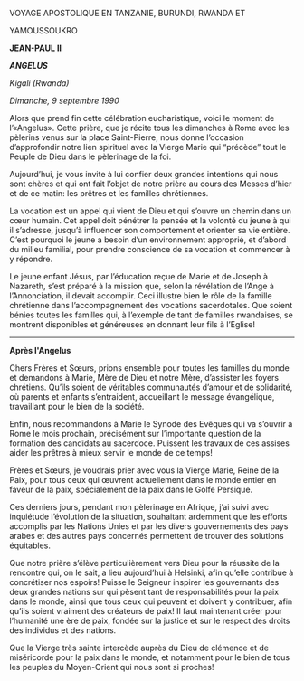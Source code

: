 VOYAGE APOSTOLIQUE EN TANZANIE, BURUNDI, RWANDA ET

YAMOUSSOUKRO

**JEAN-PAUL II**

***ANGELUS***

*Kigali* *(Rwanda)*

*Dimanche, 9 septembre 1990*

Alors que prend fin cette célébration eucharistique, voici le moment de l’«Angelus». Cette prière, que je récite tous les dimanches à Rome avec les pèlerins venus sur la place Saint-Pierre, nous donne l’occasion d’approfondir notre lien spirituel avec la Vierge Marie qui “précède” tout le Peuple de Dieu dans le pèlerinage de la foi.

Aujourd’hui, je vous invite à lui confier deux grandes intentions qui nous sont chères et qui ont fait l’objet de notre prière au cours des Messes d’hier et de ce matin: les prêtres et les familles chrétiennes.

La vocation est un appel qui vient de Dieu et qui s’ouvre un chemin dans un cœur humain. Cet appel doit pénétrer la pensée et la volonté du jeune à qui il s’adresse, jusqu’à influencer son comportement et orienter sa vie entière. C’est pourquoi le jeune a besoin d’un environnement approprié, et d’abord du milieu familial, pour prendre conscience de sa vocation et commencer à y répondre.

Le jeune enfant Jésus, par l’éducation reçue de Marie et de Joseph à Nazareth, s’est préparé à la mission que, selon la révélation de l’Ange à l’Annonciation, il devait accomplir. Ceci illustre bien le rôle de la famille chrétienne dans l’accompagnement des vocations sacerdotales. Que soient bénies toutes les familles qui, à l’exemple de tant de familles rwandaises, se montrent disponibles et généreuses en donnant leur fils à l’Eglise!

* * *

**Après l'Angelus**

Chers Frères et Sœurs, prions ensemble pour toutes les familles du monde et demandons à Marie, Mère de Dieu et notre Mère, d’assister les foyers chrétiens. Qu’ils soient de véritables communautés d’amour et de solidarité, où parents et enfants s’entraident, accueillant le message évangélique, travaillant pour le bien de la société.

Enfin, nous recommandons à Marie le Synode des Evêques qui va s’ouvrir à Rome le mois prochain, précisément sur l’importante question de la formation des candidats au sacerdoce. Puissent les travaux de ces assises aider les prêtres à mieux servir le monde de ce temps!

Frères et Sœurs, je voudrais prier avec vous la Vierge Marie, Reine de la Paix, pour tous ceux qui œuvrent actuellement dans le monde entier en faveur de la paix, spécialement de la paix dans le Golfe Persique.

Ces derniers jours, pendant mon pèlerinage en Afrique, j’ai suivi avec inquiétude l’évolution de la situation, souhaitant ardemment que les efforts accomplis par les Nations Unies et par les divers gouvernements des pays arabes et des autres pays concernés permettent de trouver des solutions équitables.

Que notre prière s’élève particulièrement vers Dieu pour la réussite de la rencontre qui, on le sait, a lieu aujourd’hui à Helsinki, afin qu’elle contribue à concrétiser nos espoirs! Puisse le Seigneur inspirer les gouvernants des deux grandes nations sur qui pèsent tant de responsabilités pour la paix dans le monde, ainsi que tous ceux qui peuvent et doivent y contribuer, afin qu’ils soient vraiment des créateurs de paix! Il faut maintenant créer pour l’humanité une ère de paix, fondée sur la justice et sur le respect des droits des individus et des nations.

Que la Vierge très sainte intercède auprès du Dieu de clémence et de miséricorde pour la paix dans le monde, et notamment pour le bien de tous les peuples du Moyen-Orient qui nous sont si proches!